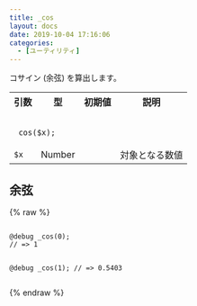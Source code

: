 ```yaml
---
title: _cos
layout: docs
date: 2019-10-04 17:16:06
categories:
  - [ユーティリティ]
---
```


コサイン (余弦) を算出します。

<table>
  <tr>
    <th>引数</th>
    <th>型</th>
    <th>初期値</th>
    <th>説明</th>
  </tr>
  <tr>
    <td colspan="4">
      <pre class="language-scss"><code>
_cos($x);
</code></pre>
    </td>
  </tr>
  <tr>
    <td><code>$x</code></td>
    <td>Number</td>
    <td></td>
    <td>対象となる数値</td>
  </tr>
</table>

## 余弦

<div class="c demo">
  <div class="code">
    {% raw %}
      <pre class="language-scss"><code>
@debug _cos(0);
// => 1

@debug _cos(1);
// => 0.5403
</code></pre>
    {% endraw %}
  </div>
</div>